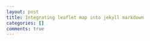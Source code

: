 ```yaml
---
layout: post
title: Integrating leaflet map into jekyll markdown
categories: []
comments: true
---
```


<div id="map">

</div>

<script>
        var map = L.map('map').setView([34.00000, -118.260126], 14); 

        mapLink =
'<a href="http://openstreetmap.org">OpenStreetMap</a>'; L.tileLayer(
'http://{s}.tile.openstreetmap.org/{z}/{x}/{y}.png', { attribution: 'Map data &copy; ' + mapLink, maxZoom: 18, }).addTo(map);


        var marker = L.marker([34.063298, -118.260126]) .addTo(map).bindPopup("<b>Blah Blah Blah</b><br /><a href='http://www.cnn.com'>Additional Information</a><br />").openPopup();


</script>
